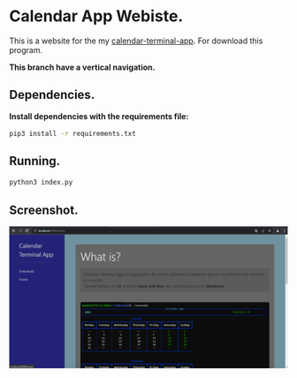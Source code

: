 # Calendar App Webiste.

This is a website for the my <a target="_blank" href="https://github.com/EduardYan/calendar-terminal-app">calendar-terminal-app</a>. For download this program.


__This branch have a vertical navigation.__

## Dependencies.
__Install dependencies with the requirements file:__

```bash
pip3 install -r requirements.txt
```

## Running.

```bash
python3 index.py
```

## Screenshot.
![screenshot](./doc/screenshot.png)